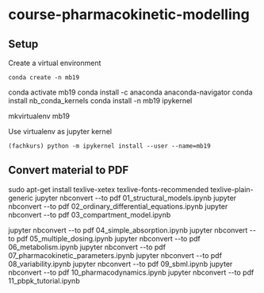 # course-pharmacokinetic-modelling

## Setup

Create a virtual environment
```
conda create -n mb19
```
conda activate mb19
conda install -c anaconda anaconda-navigator
conda install nb_conda_kernels
conda install -n mb19 ipykernel 
  
mkvirtualenv mb19

Use virtualenv as jupyter kernel
```
(fachkurs) python -m ipykernel install --user --name=mb19

```


## Convert material to PDF
sudo apt-get install texlive-xetex texlive-fonts-recommended texlive-plain-generic
jupyter nbconvert --to pdf 01_structural_models.ipynb
jupyter nbconvert --to pdf 02_ordinary_differential_equations.ipynb
jupyter nbconvert --to pdf 03_compartment_model.ipynb

jupyter nbconvert --to pdf 04_simple_absorption.ipynb
jupyter nbconvert --to pdf 05_multiple_dosing.ipynb
jupyter nbconvert --to pdf 06_metabolism.ipynb
jupyter nbconvert --to pdf 07_pharmacokinetic_parameters.ipynb
jupyter nbconvert --to pdf 08_variability.ipynb
jupyter nbconvert --to pdf 09_sbml.ipynb
jupyter nbconvert --to pdf 10_pharmacodynamics.ipynb
jupyter nbconvert --to pdf 11_pbpk_tutorial.ipynb



